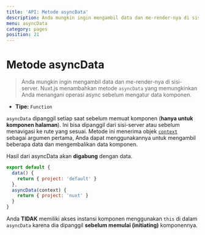 ```yaml
---
title: 'API: Metode asyncData'
description: Anda mungkin ingin mengambil data dan me-render-nya di sisi-server. Nuxt.js menambahkan metode `asyncData` yang memungkinkan Anda menangani operasi async sebelum mengatur data komponen.
menu: asyncData
category: pages
position: 21
---
```


# Metode asyncData

> Anda mungkin ingin mengambil data dan me-render-nya di sisi-server. Nuxt.js menambahkan metode `asyncData` yang memungkinkan Anda menangani operasi async sebelum mengatur data komponen.

- **Tipe:** `Function`

`asyncData` dipanggil setiap saat sebelum memuat komponen (**hanya untuk komponen halaman**). Ini bisa dipanggil dari sisi-server atau sebelum menavigasi ke rute yang sesuai. Metode ini menerima objek [`context`](/api/context) sebagai argumen pertama, Anda dapat menggunakannya untuk mengambil beberapa data dan mengembalikan data komponen.

Hasil dari asyncData akan **digabung** dengan data.

```js
export default {
  data() {
    return { project: 'default' }
  },
  asyncData(context) {
    return { project: 'nuxt' }
  }
}
```

<div class="Alert Alert--orange">

Anda **TIDAK** memiliki akses instansi komponen menggunakan `this` di dalam `asyncData` karena dia dipanggil **sebelum memulai (initiating)** komponennya.

</div>
